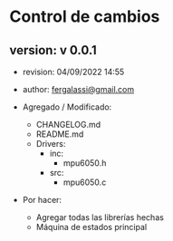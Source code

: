# **Control de cambios**

## version: v 0.0.1
+ revision: 04/09/2022 14:55
+ author: fergalassi@gmail.com

+ Agregado / Modificado:
    - CHANGELOG.md
    - README.md
    - Drivers:
        + inc:
            - mpu6050.h
        + src:
            - mpu6050.c
+ Por hacer:
    - Agregar todas las librerías hechas
    - Máquina de estados principal 
